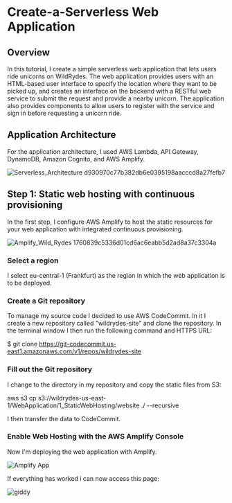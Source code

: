 # Create-a-Serverless Web Application

## Overview

In this tutorial, I create a simple serverless web application that lets users ride unicorns on WildRydes. The web application provides users with an HTML-based user interface to specify the location where they want to be picked up, and creates an interface on the backend with a RESTful web service to submit the request and provide a nearby unicorn. The application also provides components to allow users to register with the service and sign in before requesting a unicorn ride.

## Application Architecture

For the application architecture, I used AWS Lambda, API Gateway, DynamoDB, Amazon Cognito, and AWS Amplify.

![Serverless_Architecture d930970c77b382db6e0395198aacccd8a27fefb7](https://user-images.githubusercontent.com/122367884/214868606-b6ff9fec-72e4-4b1e-a078-7b8ab7d12add.png)

## Step 1: Static web hosting with continuous provisioning

In the first step, I configure AWS Amplify to host the static resources for your web application with integrated continuous provisioning.

![Amplify_Wild_Rydes 1760839c5336d01cd6ac6eabb5d2ad8a37c3304a](https://user-images.githubusercontent.com/122367884/214870924-f09e816e-32a7-4a7a-ab49-0b5e1389c642.png)

### Select a region

I select eu-central-1 (Frankfurt) as the region in which the web application is to be deployed.

### Create a Git repository

To manage my source code I decided to use AWS CodeCommit. In it I create a new repository called "wildrydes-site" and clone the repository. In the terminal window I then run the following command and HTTPS URL: 

$ git clone https://git-codecommit.us-east1.amazonaws.com/v1/repos/wildrydes-site

### Fill out the Git repository

I change to the directory in my repository and copy the static files from S3:

aws s3 cp s3://wildrydes-us-east-1/WebApplication/1_StaticWebHosting/website ./ --recursive

I then transfer the data to CodeCommit.

### Enable Web Hosting with the AWS Amplify Console

Now I'm deploying the web application with Amplify.

![Amplify App](https://user-images.githubusercontent.com/122367884/214875776-57db436d-7d11-4dae-8275-a1db2fd070f0.jpg)

If everything has worked i can now access this page:

![giddy](https://user-images.githubusercontent.com/122367884/214876345-2fe340d9-2525-4cd5-9873-738c7715f4bf.jpg)


